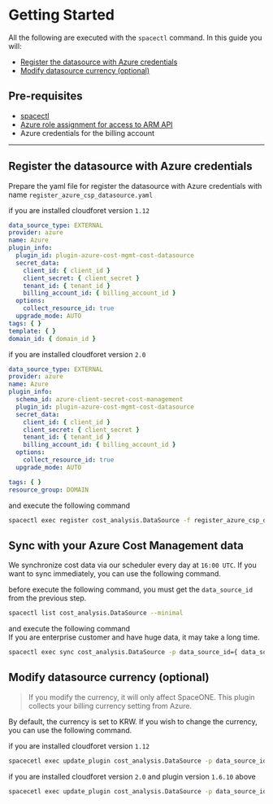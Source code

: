 # Getting Started

All the following are executed with the `spacectl` command.
In this guide you will:

- [Register the datasource with Azure credentials](#register-the-datasource-with-azure-credentials)
- [Modify datasource currency (optional)](#modify-datasource-currency-optional)

## Pre-requisites

- [spacectl](https://github.com/cloudforet-io/spacectl)
- [Azure role assignment for access to ARM API](https://learn.microsoft.com/en-us/azure/cost-management-billing/automate/cost-management-api-permissions#assign-service-principal-access-to-azure-resource-manager-apis)
- Azure credentials for the billing account

---

## Register the datasource with Azure credentials

Prepare the yaml file for register the datasource with Azure credentials with name `register_azure_csp_datasource.yaml`

if you are installed cloudforet version `1.12`

```yaml
data_source_type: EXTERNAL
provider: azure
name: Azure
plugin_info:
  plugin_id: plugin-azure-cost-mgmt-cost-datasource
  secret_data:
    client_id: { client_id }
    client_secret: { client_secret }
    tenant_id: { tenant_id }
    billing_account_id: { billing_account_id }
  options:
    collect_resource_id: true
  upgrade_mode: AUTO
tags: { }
template: { }
domain_id: { domain_id }
```

if you are installed cloudforet version `2.0`

```yaml
data_source_type: EXTERNAL
provider: azure
name: Azure
plugin_info:
  schema_id: azure-client-secret-cost-management
  plugin_id: plugin-azure-cost-mgmt-cost-datasource
  secret_data:
    client_id: { client_id }
    client_secret: { client_secret }
    tenant_id: { tenant_id }
    billing_account_id: { billing_account_id }
  options:
    collect_resource_id: true
  upgrade_mode: AUTO

tags: { }
resource_group: DOMAIN
```

and execute the following command

```bash
spacectl exec register cost_analysis.DataSource -f register_azure_csp_datasource.yaml
```

## Sync with your Azure Cost Management data

We synchronize cost data via our scheduler every day at `16:00 UTC`.
If you want to sync immediately, you can use the following command.

before execute the following command, you must get the `data_source_id` from the previous step.

```bash
spacectl list cost_analysis.DataSource --minimal
```

and execute the following command <br>
If you are enterprise customer and have huge data, it may take a long time.

```bash
spacectl exec sync cost_analysis.DataSource -p data_source_id={ data_source_id } -p domain_id = { domain_id }
```

## Modify datasource currency (optional)

> If you modify the currency, it will only affect SpaceONE. This plugin collects your billing currency setting from
> Azure.

By default, the currency is set to KRW. If you wish to change the currency, you can use the following command.

if you are installed cloudforet version `1.12`

```bash
spacecetl exec update_plugin cost_analysis.DataSource -p data_source_id={ data_source_id } -p domain_id={ domain_id } -j '{"options": {"currency": "USD"}}'
```

if you are installed cloudforet version `2.0` and plugin version `1.6.10` above

```bash
spacecetl exec update_plugin cost_analysis.DataSource -p data_source_id={ data_source_id } -j '{"options": {"currency": "USD"}}'
```